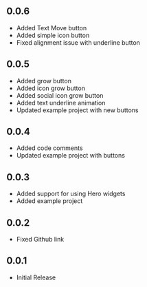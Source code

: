 ## 0.0.6

* Added Text Move button
* Added simple icon button
* Fixed alignment issue with underline button

## 0.0.5

* Added grow button
* Added icon grow button
* Added social icon grow button
* Added text underline animation
* Updated example project with new buttons

## 0.0.4

* Added code comments
* Updated example project with buttons

## 0.0.3

* Added support for using Hero widgets
* Added example project

## 0.0.2

* Fixed Github link

## 0.0.1

* Initial Release
